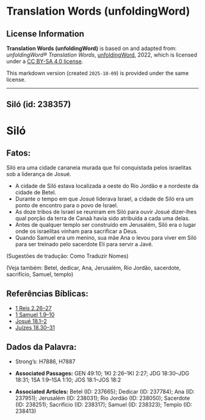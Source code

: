 # Translation Words (unfoldingWord)

## License Information

**Translation Words (unfoldingWord)** is based on and adapted from: _unfoldingWord® Translation Words_, [unfoldingWord](https://unfoldingword.org/utw), 2022, which is licensed under a [CC BY-SA 4.0 license](https://creativecommons.org/licenses/by-sa/4.0/legalcode.en).

This markdown version (created `2025-10-09`) is provided under the same license.



--------------------------------

## Siló (id: 238357)

Siló
====

Fatos:
------

Siló era uma cidade cananeia murada que foi conquistada pelos israelitas sob a liderança de Josué.

* A cidade de Siló estava localizada a oeste do Rio Jordão e a nordeste da cidade de Betel.
* Durante o tempo em que Josué liderava Israel, a cidade de Siló era um ponto de encontro para o povo de Israel.
* As doze tribos de Israel se reuniram em Siló para ouvir Josué dizer\-lhes qual porção da terra de Canaã havia sido atribuída a cada uma delas.
* Antes de qualquer templo ser construído em Jerusalém, Siló era o lugar onde os israelitas vinham para sacrificar a Deus.
* Quando Samuel era um menino, sua mãe Ana o levou para viver em Siló para ser treinado pelo sacerdote Eli para servir a Javé.

(Sugestões de tradução: Como Traduzir Nomes)

(Veja também: Betel, dedicar, Ana, Jerusalém, Rio Jordão, sacerdote, sacrifício, Samuel, templo)

Referências Bíblicas:
---------------------

* [1 Reis 2\.26–27](https://ref.ly/1Kgs2:26-1Kgs2:27)
* [1 Samuel 1\.9–10](https://ref.ly/1Sam1:9-1Sam1:10)
* [Josué 18\.1–2](https://ref.ly/Josh18:1-Josh18:2)
* [Juízes 18\.30–31](https://ref.ly/Judg18:30-Judg18:31)

Dados da Palavra:
-----------------

* Strong’s: H7886, H7887

* **Associated Passages:** GEN 49:10; 1KI 2:26–1KI 2:27; JDG 18:30–JDG 18:31; 1SA 1:9–1SA 1:10; JOS 18:1–JOS 18:2
* **Associated Articles:** Betel (ID: 237665); Dedicar (ID: 237784); Ana (ID: 237951); Jerusalém (ID: 238031); Rio Jordão (ID: 238050); Sacerdote (ID: 238251); Sacrifício (ID: 238317); Samuel (ID: 238323); Templo (ID: 238413)

